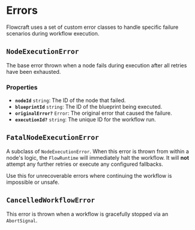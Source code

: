# Errors

Flowcraft uses a set of custom error classes to handle specific failure scenarios during workflow execution.

## `NodeExecutionError`

The base error thrown when a node fails during execution after all retries have been exhausted.

### Properties
-   **`nodeId`** `string`: The ID of the node that failed.
-   **`blueprintId`** `string`: The ID of the blueprint being executed.
-   **`originalError?`** `Error`: The original error that caused the failure.
-   **`executionId?`** `string`: The unique ID for the workflow run.

## `FatalNodeExecutionError`

A subclass of `NodeExecutionError`. When this error is thrown from within a node's logic, the `FlowRuntime` will immediately halt the workflow. It will **not** attempt any further retries or execute any configured fallbacks.

Use this for unrecoverable errors where continuing the workflow is impossible or unsafe.

## `CancelledWorkflowError`

This error is thrown when a workflow is gracefully stopped via an `AbortSignal`.
